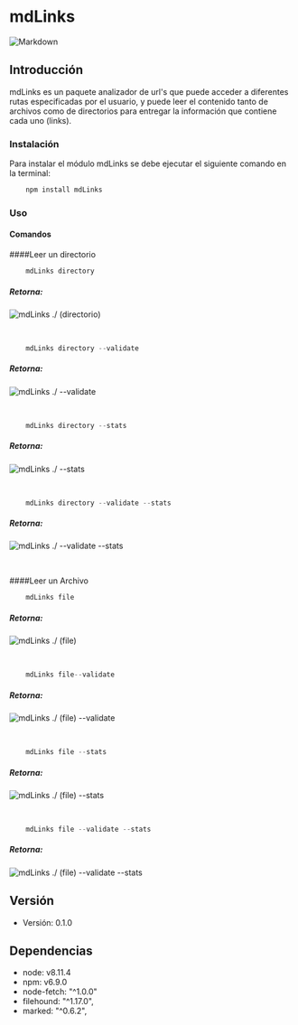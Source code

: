 # mdLinks

![Markdown](https://encrypted-tbn0.gstatic.com/images?q=tbn:ANd9GcQofCXi_HQnlOjFpIvUhiIsX-nWjiBSs5dkZ0WmuNhg75xUyrNb)

## Introducción

mdLinks es un paquete analizador de url's que puede acceder a diferentes rutas especificadas por el usuario, y puede leer el contenido tanto de archivos como de directorios para entregar la información que contiene cada uno (links). 


### Instalación

Para instalar el módulo mdLinks se debe ejecutar el siguiente comando en la terminal: 
```js
    npm install mdLinks
```

### Uso

#### Comandos

####Leer un directorio
```js
    mdLinks directory
```
##### Retorna: 
![mdLinks ./ (directorio)](img/directory.png)

<br>


```js
    mdLinks directory --validate
```
##### Retorna: 
![mdLinks ./ --validate](img/directoryValidate.png)

<br>

```js
    mdLinks directory --stats
```
##### Retorna: 
![mdLinks ./ --stats](img/directoryStats.png)

<br>


```js
    mdLinks directory --validate --stats
```
##### Retorna: 
![mdLinks ./ --validate --stats](img/directoryStatsValidate.png)

<br>

####Leer un Archivo
```js
    mdLinks file
```
##### Retorna: 
![mdLinks ./ (file)](img/file.png)

<br>

```js
    mdLinks file--validate
```
##### Retorna: 
![mdLinks ./ (file) --validate](img/fileValidate.png)

<br>

```js
    mdLinks file --stats
```
##### Retorna: 
![mdLinks ./ (file) --stats](img/fileStats.png)

<br>

```js
    mdLinks file --validate --stats
```
##### Retorna: 
![mdLinks ./ (file) --validate --stats](img/fileStatsValidate.png)


## Versión
* Versión: 0.1.0


## Dependencias
* node: v8.11.4
* npm: v6.9.0
* node-fetch: "^1.0.0"
* filehound: "^1.17.0",
* marked: "^0.6.2",
